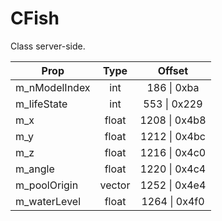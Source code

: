 # CFish
Class server-side.

|Prop|Type|Offset|
|---|:-:|:-:|
|m_nModelIndex|int|186 \| 0xba|
|m_lifeState|int|553 \| 0x229|
|m_x|float|1208 \| 0x4b8|
|m_y|float|1212 \| 0x4bc|
|m_z|float|1216 \| 0x4c0|
|m_angle|float|1220 \| 0x4c4|
|m_poolOrigin|vector|1252 \| 0x4e4|
|m_waterLevel|float|1264 \| 0x4f0|
